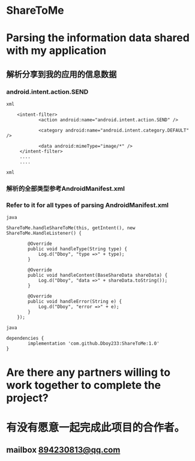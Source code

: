 # ShareToMe

# Parsing the information data shared with my application

## 解析分享到我的应用的信息数据
### android.intent.action.SEND 

``xml``
    
        <intent-filter>
                <action android:name="android.intent.action.SEND" />

                <category android:name="android.intent.category.DEFAULT" />

                <data android:mimeType="image/*" />
         </intent-filter>
         ....
         ....
    
``xml``

### 解析的全部类型参考AndroidManifest.xml
### Refer to it for all types of parsing AndroidManifest.xml

``java``

    ShareToMe.handleShareToMe(this, getIntent(), new ShareToMe.HandleListener() {

            @Override
            public void handleType(String type) {
                Log.d("Dboy", "type =>" + type);
            }

            @Override
            public void handleContent(BaseShareData shareData) {
                Log.d("Dboy", "data =>" + shareData.toString());
            }

            @Override
            public void handleError(String e) {
                Log.d("Dboy", "error =>" + e);
            }
        });

``java``


    dependencies {
	        implementation 'com.github.Dboy233:ShareToMe:1.0'
	}
    

#  Are there any partners willing to work together to complete the project?
# 有没有愿意一起完成此项目的合作者。
## mailbox 894230813@qq.com
